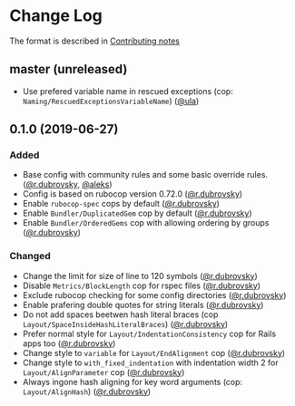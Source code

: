 # Change Log

The format is described in [Contributing notes](CONTRIBUTING.md#changelog-entry-format)

## master (unreleased)

* Use prefered variable name in rescued exceptions (cop: `Naming/RescuedExceptionsVariableName`) ([@ula][])

## 0.1.0 (2019-06-27)

### Added

* Base config with community rules and some basic override rules. ([@r.dubrovsky][], [@aleks][])
* Config is based on rubocop version 0.72.0 ([@r.dubrovsky][])
* Enable `rubocop-spec` cops by default ([@r.dubrovsky][])
* Enable `Bundler/DuplicatedGem` cop by default ([@r.dubrovsky][])
* Enable `Bundler/OrderedGems` cop with allowing ordering by groups ([@r.dubrovsky][])


### Changed

* Change the limit for size of line to 120 symbols ([@r.dubrovsky][])
* Disable `Metrics/BlockLength` cop for rspec files ([@r.dubrovsky][])
* Exclude rubocop checking for some config directories ([@r.dubrovsky][])
* Enable prafering double quotes for string literals ([@r.dubrovsky][])
* Do not add spaces beetwen hash literal braces (cop `Layout/SpaceInsideHashLiteralBraces`) ([@r.dubrovsky][])
* Prefer normal style for `Layout/IndentationConsistency` cop for Rails apps too ([@r.dubrovsky][])
* Change style to `variable` for `Layout/EndAlignment` cop ([@r.dubrovsky][])
* Change style to `with_fixed_indentation` with indentation width 2 for `Layout/AlignParameter` cop ([@r.dubrovsky][])
* Always ingone hash aligning for key word arguments (cop: `Layout/AlignHash`) ([@r.dubrovsky][])

[@r.dubrovsky]: https://github.com/roman-dubrovsky
[@aleks]: https://github.com/AleksSenkou
[@ula]: https://github.com/lazycoder9

